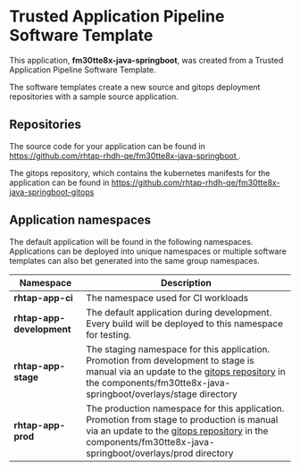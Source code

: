 # Trusted Application Pipeline Software Template

This application, **fm30tte8x-java-springboot**, was created from a Trusted Application Pipeline Software Template.

The software templates create a new source and gitops deployment repositories with a sample source application. 

## Repositories

The source code for your application can be found in [https://github.com/rhtap-rhdh-qe/fm30tte8x-java-springboot ](https://github.com/rhtap-rhdh-qe/fm30tte8x-java-springboot ).
 
The gitops repository, which contains the kubernetes manifests for the application can be found in 
[https://github.com/rhtap-rhdh-qe/fm30tte8x-java-springboot-gitops ](https://github.com/rhtap-rhdh-qe/fm30tte8x-java-springboot-gitops ) 

## Application namespaces 

The default application will be found in the following namespaces. Applications can be deployed into unique namespaces or multiple software templates can also bet generated into the same group namespaces.  

|  Namespace   |  Description   |  
| -------- | -------- |
| **rhtap-app-ci** | The namespace used for CI workloads |
| **rhtap-app-development** | The default application during development. Every build will be deployed to this namespace for testing. |
| **rhtap-app-stage** | The staging namespace for this application. Promotion from development to stage is manual via an update to the [gitops repository](https://github.com/rhtap-rhdh-qe/fm30tte8x-java-springboot-gitops ) in the components/fm30tte8x-java-springboot/overlays/stage directory |
| **rhtap-app-prod** | The production namespace for this application. Promotion from stage to production is manual via an update to the [gitops repository](https://github.com/rhtap-rhdh-qe/fm30tte8x-java-springboot-gitops ) in the components/fm30tte8x-java-springboot/overlays/prod directory |